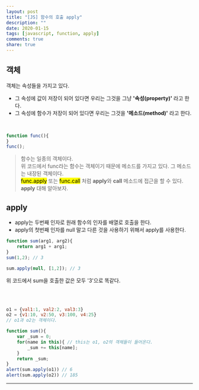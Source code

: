 ```yaml
---
layout: post
title: "[JS] 함수의 호출 apply"
description: ""
date: 2020-01-15
tags: [javascript, function, apply]
comments: true
share: true
---
```


## 객체

객체는 속성들을 가지고 있다.<br>
* 그 속성에 값이 저장이 되어 있다면 우리는 그것을 그냥 **'속성(property)'** 라고 한다.
* 그 속성에 함수가 저장이 되어 있다면 우리는 그것을 **'메소드(method)'** 라고 한다.

<br>


```javascript
function func(){
}
func();
```

>함수는 일종의 객체이다.<br>
위 코드에서 func라는 함수는 객체이기 때문에 메소드를 가지고 있다. 그 메소드는 내장된 객체이다.<br>
<mark>func.apply</mark> 또는 <mark>func.call</mark> 처럼 **apply**와 **call** 메소드에 접근을 할 수 있다.<br>
**apply** 대해 알아보자.

## apply
* apply는 두번째 인자로 원래 함수의 인자를 배열로 호출을 한다.
* apply의 첫번째 인자를 null 말고 다른 것을 사용하기 위해서 apply를 사용한다.


```javascript
function sum(arg1, arg2){
    return arg1 + arg1;
}
sum(1,2); // 3

sum.apply(null, [1,2]); // 3
```

위 코드에서 sum을 호출한 값은 모두 '3'으로 똑같다.<br><br>

<br>

```javascript
o1 = {val1:1, val2:2, val3:3}
o2 = {v1:10, v2:50, v3:100, v4:25}
// o1과 o2는 객체이다.

function sum(){
    var _sum = 0;
    for(name in this){ // this는 o1, o2의 객체들이 들어온다.
        _sum += this[name];
    }
    return _sum;
}
alert(sum.apply(o1)) // 6
alert(sum.apply(o2)) // 185
```

--- 
